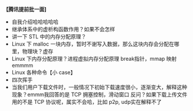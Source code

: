**【腾讯提前批一面]**

- 自我介绍哈哈哈哈哈
- 继承体系中的虚析构函数作用？如果不会怎样
- 讲一下 STL 中的内存分配原理？
- Linux 下 malloc 一块内存，暂时不谢写入数据，那么这块内存会分配在哪里，物理块？虚存
- Linux 下内存分配原理？进程虚拟内存分配原理 break指针，mmap 映射emmmm
- Linux 各种命令【小 case】
- 四次挥手
- 当我们用户下载文件时，一般情况下初始下载速度很小，逐渐变大，解释这种现象？emmm我回答的是 TCP 拥塞控制，滑动窗口
反问？如果下载上传文件用的不是 TCP 协议呢，属实不会哈，比如 p2p, udp实在解释不了
